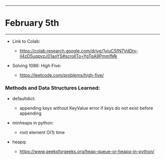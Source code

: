 ---------------------------------------------------------------------------------------------
# February 5th
---------------------------------------------------------------------------------------------

- Link to Colab: 
  - https://colab.research.google.com/drive/1yiuC5fN7VdDtv-il4zD5uqpvzJ01aoYS#scrollTo=YgTgA9PmmfMk

- Solving 1086: High Five: 
  - https://leetcode.com/problems/high-five/

### Methods and Data Structures Learned: 

- defaultdict:
  - appending keys without KeyValue error if keys do not exist before appending
  
- minheaps in python: 
  - root element O(1) time 
  
- heapq: 
  - https://www.geeksforgeeks.org/heap-queue-or-heapq-in-python/


  

